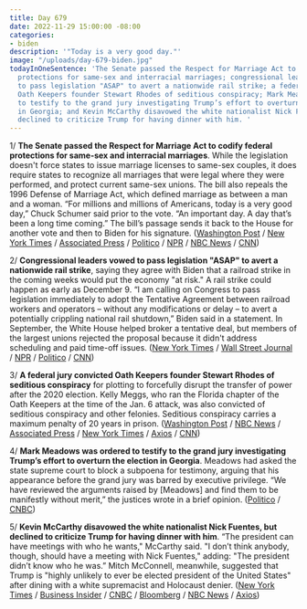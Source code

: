 ```yaml
---
title: Day 679
date: 2022-11-29 15:00:00 -08:00
categories:
- biden
description: '"Today is a very good day."'
image: "/uploads/day-679-biden.jpg"
todayInOneSentence: 'The Senate passed the Respect for Marriage Act to codify federal
  protections for same-sex and interracial marriages; congressional leaders vowed
  to pass legislation "ASAP" to avert a nationwide rail strike; a federal jury convicted
  Oath Keepers founder Stewart Rhodes of seditious conspiracy; Mark Meadows was ordered
  to testify to the grand jury investigating Trump’s effort to overturn the election
  in Georgia; and Kevin McCarthy disavowed the white nationalist Nick Fuentes, but
  declined to criticize Trump for having dinner with him. '
---
```


1/ **The Senate passed the Respect for Marriage Act to codify federal protections for same-sex and interracial marriages**. While the legislation doesn't force states to issue marriage licenses to same-sex couples, it does require states to recognize all marriages that were legal where they were performed, and protect current same-sex unions. The bill also repeals the 1996 Defense of Marriage Act, which defined marriage as between a man and a woman. “For millions and millions of Americans, today is a very good day,” Chuck Schumer said prior to the vote. “An important day. A day that’s been a long time coming.” The bill’s passage sends it back to the House for another vote and then to Biden for his signature. ([Washington Post](https://www.washingtonpost.com/politics/2022/11/29/respect-for-marriage-act-senate-vote/) / [New York Times](https://www.nytimes.com/2022/11/29/us/politics/same-sex-marriage-bill-senate.html) / [Associated Press](https://apnews.com/article/biden-religion-gay-rights-marriage-clarence-thomas-2d09d9213472d04195c64d09644f124c) / [Politico](https://www.politico.com/news/2022/11/29/senate-same-sex-marriage-protections-00071141) / [NPR](https://www.npr.org/2022/11/29/1139676719/same-sex-marriages-bill-senate-vote) / [NBC News](https://www.nbcnews.com/politics/congress/senate-vote-tuesday-same-sex-marriage-bill-filibuster-rcna59125) / [CNN](https://www.cnn.com/2022/11/29/politics/same-sex-marriage-vote-senate/index.html))

2/ **Congressional leaders vowed to pass legislation "ASAP" to avert a nationwide rail strike**, saying they agree with Biden that a railroad strike in the coming weeks would put the economy "at risk." A rail strike could happen as early as December 9. “I am calling on Congress to pass legislation immediately to adopt the Tentative Agreement between railroad workers and operators – without any modifications or delay – to avert a potentially crippling national rail shutdown,” Biden said in a statement. In September, the White House helped broker a tentative deal, but members of the largest unions rejected the proposal because it didn't address scheduling and paid time-off issues. ([New York Times](https://www.nytimes.com/2022/11/29/us/politics/biden-rail-strike.html) / [Wall Street Journal](https://www.wsj.com/articles/business-groups-press-congress-to-avert-potential-rail-strike-11669676516?mod=hp_listb_pos4) / [NPR](https://www.npr.org/2022/11/29/1139693779/biden-congress-rail-strike-meeting-white-house-funding-bill) / [Politico](https://www.politico.com/news/2022/11/29/lengthy-lame-duck-00071105) / [CNN](https://www.cnn.com/2022/11/28/politics/joe-biden-rail-strike-congress/index.html))

3/ **A federal jury convicted Oath Keepers founder Stewart Rhodes of seditious conspiracy** for plotting to forcefully disrupt the transfer of power after the 2020 election. Kelly Meggs, who ran the Florida chapter of the Oath Keepers at the time of the Jan. 6 attack, was also convicted of seditious conspiracy and other felonies. Seditious conspiracy carries a maximum penalty of 20 years in prison. ([Washington Post](https://www.washingtonpost.com/dc-md-va/2022/11/29/rhodes-oathkeepers-sedition-verdict-jan6/) / [NBC News](https://www.nbcnews.com/politics/justice-department/oath-keepers-verdict-seditious-conspiracy-trial-rcna58415) / [Associated Press](https://apnews.com/article/oath-keepers-founder-guilty-of-seditious-conspiracy-42affe1614425c6820f7cbe8fd18ba96) / [New York Times](https://www.nytimes.com/2022/11/29/us/politics/oath-keepers-trial-verdict-jan-6.html) / [Axios](https://www.axios.com/2022/11/29/stewart-rhodes-oath-keepers-trial-jan-6) / [CNN](https://www.cnn.com/politics/live-news/oath-keepers-trial-verdict/index.html))

4/ **Mark Meadows was ordered to testify to the grand jury investigating Trump’s effort to overturn the election in Georgia**. Meadows had asked the state supreme court to block a subpoena for testimony, arguing that his appearance before the grand jury was barred by executive privilege. “We have reviewed the arguments raised by \[Meadows\] and find them to be manifestly without merit,” the justices wrote in a brief opinion. ([Politico](https://www.politico.com/news/2022/11/29/mark-meadows-ordered-to-testify-in-trump-investigation-00071232) / [CNBC](https://www.cnbc.com/2022/11/29/trump-ex-chief-of-staff-mark-meadows-ordered-to-testify-in-georgia-election-probe.html))

5/ **Kevin McCarthy disavowed the white nationalist Nick Fuentes, but declined to criticize Trump for having dinner with him**. “The president can have meetings with who he wants," McCarthy said. "I don’t think anybody, though, should have a meeting with Nick Fuentes," adding: "The president didn’t know who he was.” Mitch McConnell, meanwhile, suggested that Trump is "highly unlikely to ever be elected president of the United States" after dining with a white supremacist and Holocaust denier. ([New York Times](https://www.nytimes.com/2022/11/29/us/politics/mccarthy-trump-nick-fuentes.html) / [Business Insider](https://www.businessinsider.com/mcconnell-trump-fuentes-ye-dinner-2024-presidential-election-2022-11?op=1) / [CNBC](https://www.cnbc.com/2022/11/29/mcconnell-criticizes-trump-meeting-with-kanye-west-nick-fuentes.html) / [Bloomberg](https://www.bloomberg.com/news/articles/2022-11-29/mcconnell-slyly-digs-at-trump-over-dinner-with-white-supremacist?sref=MIBMEEoj) / [NBC News](https://www.nbcnews.com/politics/congress/mcconnell-rebukes-trump-dinner-white-supremacist-rcna59241) / [Axios](https://www.axios.com/2022/11/29/mitch-mcconnell-antisemites-2024-election))